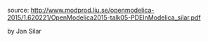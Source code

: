 source:
http://www.modprod.liu.se/openmodelica-2015/1.620221/OpenModelica2015-talk05-PDEInModelica_silar.pdf

by Jan Silar
